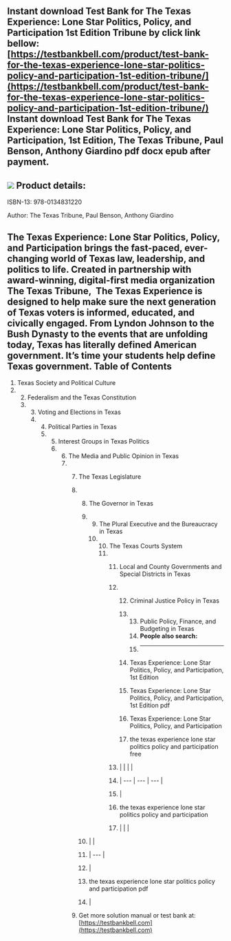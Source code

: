 Instant download **Test Bank for The Texas Experience: Lone Star Politics, Policy, and Participation 1st Edition Tribune** by click link bellow:  
[https://testbankbell.com/product/test-bank-for-the-texas-experience-lone-star-politics-policy-and-participation-1st-edition-tribune/](https://testbankbell.com/product/test-bank-for-the-texas-experience-lone-star-politics-policy-and-participation-1st-edition-tribune/)  
**Instant download Test Bank for The Texas Experience: Lone Star Politics, Policy, and Participation, 1st Edition, The Texas Tribune, Paul Benson, Anthony Giardino pdf docx epub after payment.**
--------------------------------------------------------------------------------------------------------------------------------------------------------------------------------------------------


![](https://testbankbell.com/wp-content/uploads/2023/05/9780134891163_TestBank.jpg)
**Product details:**
--------------------


ISBN-13: 978-0134831220

Author: The Texas Tribune, Paul Benson, Anthony Giardino


The Texas Experience: Lone Star Politics, Policy, and Participation brings the fast-paced, ever-changing world of Texas law, leadership, and politics to life. Created in partnership with award-winning, digital-first media organization The Texas Tribune,  The Texas Experience is designed to help make sure the next generation of Texas voters is informed, educated, and civically engaged. From Lyndon Johnson to the Bush Dynasty to the events that are unfolding today, Texas has literally defined American government. It’s time your students help define Texas government.
**Table of Contents**
---------------------


1. Texas Society and Political Culture
2. 2. Federalism and the Texas Constitution
   3. 3. Voting and Elections in Texas
      4. 4. Political Parties in Texas
         5. 5. Interest Groups in Texas Politics
            6. 6. The Media and Public Opinion in Texas
               7. 7. The Texas Legislature
                  8. 8. The Governor in Texas
                     9. 9. The Plural Executive and the Bureaucracy in Texas
                        10. 10. The Texas Courts System
                            11. 11. Local and County Governments and Special Districts in Texas
                                12. 12. Criminal Justice Policy in Texas
                                    13. 13. Public Policy, Finance, and Budgeting in Texas
                                        14. **People also search:**
                                        15. -----------------------
                                       
                                    14. Texas Experience: Lone Star Politics, Policy, and Participation, 1st Edition
                                   
                                    15. Texas Experience: Lone Star Politics, Policy, and Participation, 1st Edition pdf
                                   
                                    16. Texas Experience: Lone Star Politics, Policy, and Participation
                                   
                                    17. the texas experience lone star politics policy and participation free
                                   
                                13. |  |  |  |
                                14. | --- | --- | --- |
                                15. |
                                16. the texas experience lone star politics policy and participation
                                17.  |  |  |
                               
                     10. |  |
                     11. | --- |
                     12. |
                     13. the texas experience lone star politics policy and participation pdf
                     14.  |
                    
                  9.  Get more solution manual or test bank at: [https://testbankbell.com](https://testbankbell.com)
